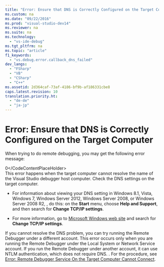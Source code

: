 ```yaml
---
title: "Error: Ensure that DNS is Correctly Configured on the Target Computer"
ms.custom: na
ms.date: "09/22/2016"
ms.prod: "visual-studio-dev14"
ms.reviewer: na
ms.suite: na
ms.technology: 
  - "vs-ide-debug"
ms.tgt_pltfrm: na
ms.topic: "article"
f1_keywords: 
  - "vs.debug.error.callback_dns_failed"
dev_langs: 
  - "FSharp"
  - "VB"
  - "CSharp"
  - "C++"
ms.assetid: 2d364caf-73af-4186-bf9b-af186331cbe8
caps.latest.revision: 10
translation.priority.ht: 
  - "de-de"
  - "ja-jp"
---
```

# Error: Ensure that DNS is Correctly Configured on the Target Computer
When trying to do remote debugging, you may get the following error message:  
  
<CodeContentPlaceHolder>0\</CodeContentPlaceHolder>  
 This error happens when the target computer cannot resolve the name of the Visual Studio debugger host computer. Check the DNS settings on the target computer.  
  
-   For information about viewing your DNS setting in Windows 8.1, Vista, Windows 7, Windows Server 2012, Windows Server 2008, or Windows Server 2008 R2, , do this: on the **Start** menu, choose **Help and Support**, and then search for **Change TCP/IP settings**.  
  
-   For more information, go to [Microsoft Windows web site](http://go.microsoft.com/fwlink/?LinkId=252720) and search for **Change TCP/IP settings**.  
  
 If you cannot resolve the DNS problem, you can try running the Remote Debugger under a different account. This error occurs only when you are running the Remote Debugger under the Local System or Network Service account. If you run the Remote Debugger under another account, it can use NTLM authentication, which does not require DNS. . For the procedure, see [Error: Remote Debugger Service On the Target Computer Cannot Connect](../vs140/89ecf99d-66bf-4da0-a840-aa95b0be1702.md).